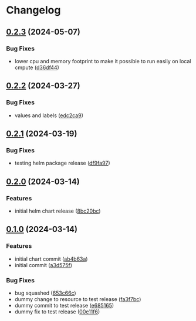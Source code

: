 # Changelog

## [0.2.3](https://github.com/unoplat/vespa-helm-charts/compare/vespa-0.2.2...vespa-v0.2.3) (2024-05-07)


### Bug Fixes

* lower cpu and memory footprint to make it possible to run easily on local cmpute ([d36df44](https://github.com/unoplat/vespa-helm-charts/commit/d36df44ad0c6a1a149be13777a49c6a88ce78254))

## [0.2.2](https://github.com/unoplat/vespa-helm-charts/compare/vespa-0.2.1...vespa-v0.2.2) (2024-03-27)


### Bug Fixes

* values and labels ([edc2ca9](https://github.com/unoplat/vespa-helm-charts/commit/edc2ca99681c1444d3107446101e40ea42752102))

## [0.2.1](https://github.com/unoplat/vespa-helm-charts/compare/vespa-v0.2.0...vespa-v0.2.1) (2024-03-19)


### Bug Fixes

* testing helm package release ([df9fa97](https://github.com/unoplat/vespa-helm-charts/commit/df9fa9744c79440756e550fea5fbe03d7915d7cf))

## [0.2.0](https://github.com/unoplat/vespa-helm-charts/compare/vespa-0.1.0...vespa-v0.2.0) (2024-03-14)


### Features

* initial helm chart release ([8bc20bc](https://github.com/unoplat/vespa-helm-charts/commit/8bc20bcc7afd36fdd641fd1d00d645604927e5ac))

## [0.1.0](https://github.com/unoplat/vespa-helm-charts/compare/vespa-v0.0.1...vespa-v0.1.0) (2024-03-14)


### Features

* initial chart commit ([ab4b63a](https://github.com/unoplat/vespa-helm-charts/commit/ab4b63ad37c3d74ffb2be8e2ffe6a77db8ac7c7b))
* initial commit ([a3d575f](https://github.com/unoplat/vespa-helm-charts/commit/a3d575fb459a1d5e0b07ede150d7d996da119c72))


### Bug Fixes

* bug squashed ([653c66c](https://github.com/unoplat/vespa-helm-charts/commit/653c66c407829550e20315175622800baf2d5af8))
* dummy change to resource to test release ([fa3f7bc](https://github.com/unoplat/vespa-helm-charts/commit/fa3f7bc6effc178d088cc8c5c879be6027310d07))
* dummy commit to test release ([e685165](https://github.com/unoplat/vespa-helm-charts/commit/e6851659609aa07bc42f4ce707cb17ad45b41b62))
* dummy fix to test release ([00e11f6](https://github.com/unoplat/vespa-helm-charts/commit/00e11f627aa14bf0361627c470da28fad5a75ac5))
